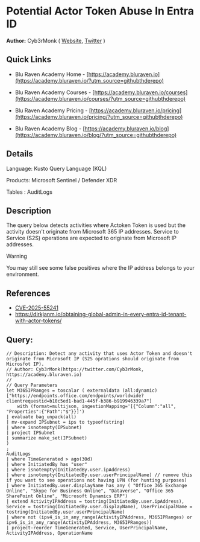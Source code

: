 # Potential Actor Token Abuse In Entra ID

**Author:** Cyb3rMonk ( [Website](https://academy.bluraven.io), [Twitter](https://twitter.com/Cyb3rMonk) )

## Quick Links

* Blu Raven Academy Home - [https://academy.bluraven.io](https://academy.bluraven.io/?utm_source=githubthderepo)
  
* Blu Raven Academy Courses - [https://academy.bluraven.io/courses](https://academy.bluraven.io/courses/?utm_source=githubthderepo)

* Blu Raven Academy Pricing - [https://academy.bluraven.io/pricing](https://academy.bluraven.io/pricing/?utm_source=githubthderepo)

* Blu Raven Academy Blog - [https://academy.bluraven.io/blog](https://academy.bluraven.io/blog/?utm_source=githubthderepo)

## Details

Language: Kusto Query Language (KQL)

Products: Microsoft Sentinel / Defender XDR

Tables  : AuditLogs


## Description

The query below detects activities where Actoken Token is used but the activity doesn't originate from Microsoft 365 IP addresses. Service to Service (S2S) operations are expected to originate from Microsoft IP addresses. 

> [!WARNING]  
> You may still see some false positives where the IP address belongs to your environment.

## References 
- [CVE-2025-55241](https://msrc.microsoft.com/update-guide/vulnerability/CVE-2025-55241)
- https://dirkjanm.io/obtaining-global-admin-in-every-entra-id-tenant-with-actor-tokens/




**Query:**
---

```KQL
// Description: Detect any activity that uses Actor Token and doesn't originate from Microsoft IP (S2S oprations should originate from Microsfot IP). 
// Author: Cyb3rMonk(https://twitter.com/Cyb3rMonk, https://academy.bluraven.io)
//
// Query Parameters
let M365IPRanges = toscalar ( externaldata (all:dynamic) ["https://endpoints.office.com/endpoints/worldwide?clientrequestid=b10c5ed1-bad1-445f-b386-b919946339a7"]
    with (format=multijson, ingestionMapping='[{"Column":"all", "Properties":{"Path":"$"}}]')
| evaluate bag_unpack(all)
| mv-expand IPSubnet = ips to typeof(string)
| where isnotempty(IPSubnet)
| project IPSubnet
| summarize make_set(IPSubnet)
)
;
AuditLogs
| where TimeGenerated > ago(30d)
| where InitiatedBy has "user"
| where isnotempty(InitiatedBy.user.ipAddress)
| where isnotempty(InitiatedBy.user.userPrincipalName) // remove this if you want to see operations not having UPN (for hunting purposes)
| where InitiatedBy.user.displayName has_any ( "Office 365 Exchange Online", "Skype for Business Online", "Dataverse", "Office 365 SharePoint Online", "Microsoft Dynamics ERP")
| extend ActivityIPAddress = tostring(InitiatedBy.user.ipAddress), Service = tostring(InitiatedBy.user.displayName), UserPrincipalName = tostring(InitiatedBy.user.userPrincipalName)
| where not (ipv4_is_in_any_range(ActivityIPAddress, M365IPRanges) or ipv6_is_in_any_range(ActivityIPAddress, M365IPRanges))
| project-reorder TimeGenerated, Service, UserPrincipalName, ActivityIPAddress, OperationName
```